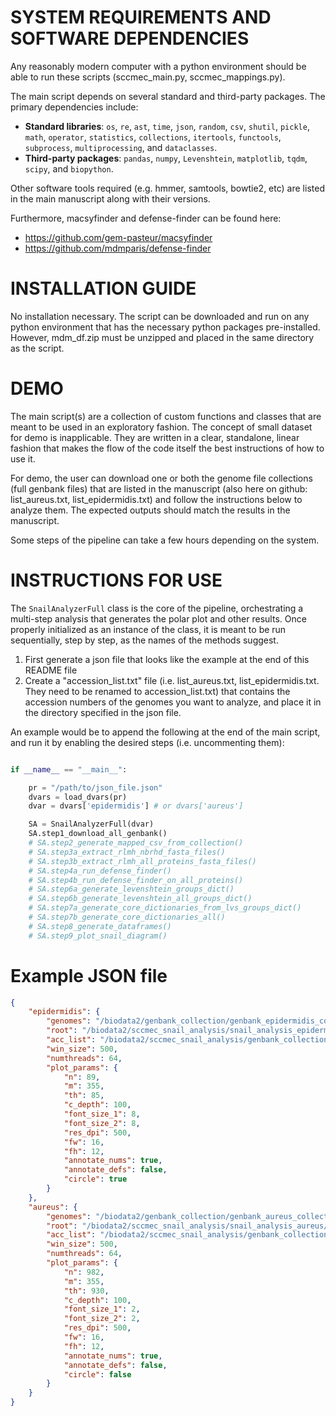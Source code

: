 
# SYSTEM REQUIREMENTS AND SOFTWARE DEPENDENCIES

Any reasonably modern computer with a python environment should be able to run these scripts (sccmec_main.py, sccmec_mappings.py). 

The main script depends on several standard and third-party packages. The primary dependencies include:

- **Standard libraries**: `os`, `re`, `ast`, `time`, `json`, `random`, `csv`, `shutil`, `pickle`, `math`, `operator`, `statistics`, `collections`, `itertools`, `functools`, `subprocess`, `multiprocessing`, and `dataclasses`.
- **Third-party packages**: `pandas`, `numpy`, `Levenshtein`, `matplotlib`, `tqdm`, `scipy`, and `biopython`.

Other software tools required (e.g. hmmer, samtools, bowtie2, etc) are listed in the main manuscript along with their versions.

Furthermore, macsyfinder and defense-finder can be found here: 

- https://github.com/gem-pasteur/macsyfinder
- https://github.com/mdmparis/defense-finder

# INSTALLATION GUIDE

No installation necessary. The script can be downloaded and run on any python environment that has the necessary python packages pre-installed. However, mdm_df.zip must be unzipped and placed in the same directory as the script.

# DEMO

The main script(s) are a collection of custom functions and classes that are meant to be used in an exploratory fashion. The concept of small dataset for demo is inapplicable. They are written in a clear, standalone, linear fashion that makes the flow of the code itself the best instructions of how to use it.

For demo, the user can download one or both the genome file collections (full genbank files) that are listed in the manuscript (also here on github: list_aureus.txt, list_epidermidis.txt) and follow the instructions below to analyze them. The expected outputs should match the results in the manuscript. 

Some steps of the pipeline can take a few hours depending on the system.

# INSTRUCTIONS FOR USE

The `SnailAnalyzerFull` class is the core of the pipeline, orchestrating a multi-step analysis that generates the polar plot and other results. Once properly initialized as an instance of the class, it is meant to be run sequentially, step by step, as the names of the methods suggest.

1. First generate a json file that looks like the example at the end of this README file
2. Create a "accession_list.txt" file (i.e. list_aureus.txt, list_epidermidis.txt. They need to be renamed to accession_list.txt) that contains the accession numbers of the genomes you want to analyze, and place it in the directory specified in the json file.

An example would be to append the following at the end of the main script, and run it by enabling the desired steps (i.e. uncommenting them):

```python

if __name__ == "__main__":

    pr = "/path/to/json_file.json"
    dvars = load_dvars(pr)
    dvar = dvars['epidermidis'] # or dvars['aureus']

    SA = SnailAnalyzerFull(dvar)
    SA.step1_download_all_genbank()
    # SA.step2_generate_mapped_csv_from_collection()
    # SA.step3a_extract_rlmh_nbrhd_fasta_files()
    # SA.step3b_extract_rlmh_all_proteins_fasta_files()
    # SA.step4a_run_defense_finder()
    # SA.step4b_run_defense_finder_on_all_proteins()
    # SA.step6a_generate_levenshtein_groups_dict()
    # SA.step6b_generate_levenshtein_all_groups_dict()
    # SA.step7a_generate_core_dictionaries_from_lvs_groups_dict()
    # SA.step7b_generate_core_dictionaries_all()
    # SA.step8_generate_dataframes()
    # SA.step9_plot_snail_diagram()
```

# Example JSON file

```json
{
    "epidermidis": {
        "genomes": "/biodata2/genbank_collection/genbank_epidermidis_collection/",
        "root": "/biodata2/sccmec_snail_analysis/snail_analysis_epidermidis/",
        "acc_list": "/biodata2/sccmec_snail_analysis/genbank_collection/genbank_aureus_collection/",
        "win_size": 500,
        "numthreads": 64,
        "plot_params": {
            "n": 89,
            "m": 355,
            "th": 85,
            "c_depth": 100,
            "font_size_1": 8,
            "font_size_2": 8,
            "res_dpi": 500,
            "fw": 16,
            "fh": 12,
            "annotate_nums": true,
            "annotate_defs": false,
            "circle": true
        }
    },
    "aureus": {
        "genomes": "/biodata2/genbank_collection/genbank_aureus_collection/",
        "root": "/biodata2/sccmec_snail_analysis/snail_analysis_aureus/",
        "acc_list": "/biodata2/sccmec_snail_analysis/genbank_collection/genbank_aureus_collection/",
        "win_size": 500,
        "numthreads": 64,
        "plot_params": {
            "n": 982,
            "m": 355,
            "th": 930,
            "c_depth": 100,
            "font_size_1": 2,
            "font_size_2": 2,
            "res_dpi": 500,
            "fw": 16,
            "fh": 12,
            "annotate_nums": true,
            "annotate_defs": false,
            "circle": false
        }
    }
}
```
